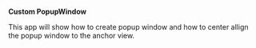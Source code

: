 **Custom PopupWindow**

This app will show how to create popup window and how to center allign the popup window to the anchor view.
